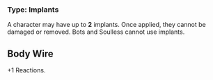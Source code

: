 ### Type: Implants

A character may have up to **2** implants. Once applied, they cannot be damaged or removed. Bots and Soulless cannot use implants.
## Body Wire

+1 Reactions.
